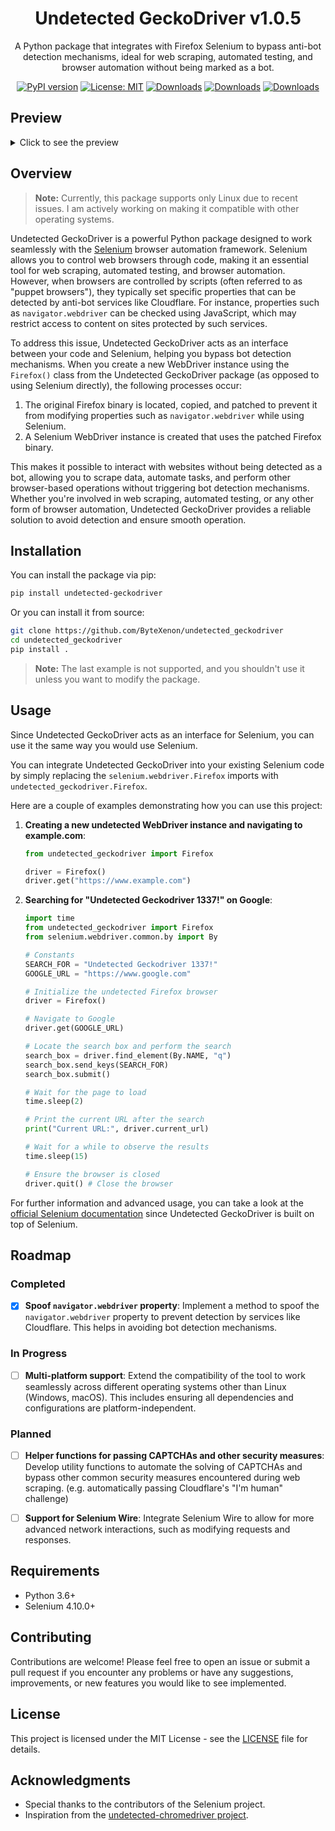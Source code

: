 <div align="center">

# Undetected GeckoDriver v1.0.5

A Python package that integrates with Firefox Selenium to bypass anti-bot detection mechanisms, ideal for web scraping, automated testing, and browser automation without being marked as a bot.

[![PyPI version](https://badge.fury.io/py/undetected-geckodriver.svg)](https://badge.fury.io/py/undetected-geckodriver)
[![License: MIT](https://img.shields.io/badge/License-MIT-yellow.svg)](https://opensource.org/licenses/MIT)
[![Downloads](https://pepy.tech/badge/undetected-geckodriver)](https://pepy.tech/project/undetected-geckodriver)
[![Downloads](https://pepy.tech/badge/undetected-geckodriver/month)](https://pepy.tech/project/undetected-geckodriver)
[![Downloads](https://pepy.tech/badge/undetected-geckodriver/week)](https://pepy.tech/project/undetected-geckodriver)

</div>

## Preview

<details>
  <summary>Click to see the preview</summary>

  <div style="text-align: center;">
    <h4>With undetected-geckodriver:</h4>
    <img src="https://github.com/user-attachments/assets/24a208c0-4793-4d5d-bf3c-22e3a1beb9a4" alt="undetected" width="639" height="468">
  </div>

  <div style="text-align: center;">
    <h4>Without undetected-geckodriver:</h4>
    <img src="https://github.com/user-attachments/assets/927be4df-06d6-4d88-8948-668c35efa68e" alt="undetected" width="639" height="468">
  </div>

</details>

## Overview

> **Note:** Currently, this package supports only Linux due to recent issues. I am actively working on making it compatible with other operating systems.

Undetected GeckoDriver is a powerful Python package designed to work seamlessly with the [Selenium](https://github.com/SeleniumHQ/selenium) browser automation framework. Selenium allows you to control web browsers through code, making it an essential tool for web scraping, automated testing, and browser automation. However, when browsers are controlled by scripts (often referred to as "puppet browsers"), they typically set specific properties that can be detected by anti-bot services like Cloudflare. For instance, properties such as `navigator.webdriver` can be checked using JavaScript, which may restrict access to content on sites protected by such services.

To address this issue, Undetected GeckoDriver acts as an interface between your code and Selenium, helping you bypass bot detection mechanisms. When you create a new WebDriver instance using the `Firefox()` class from the Undetected GeckoDriver package (as opposed to using Selenium directly), the following processes occur:

1. The original Firefox binary is located, copied, and patched to prevent it from modifying properties such as `navigator.webdriver` while using Selenium.
2. A Selenium WebDriver instance is created that uses the patched Firefox binary.

This makes it possible to interact with websites without being detected as a bot, allowing you to scrape data, automate tasks, and perform other browser-based operations without triggering bot detection mechanisms. Whether you're involved in web scraping, automated testing, or any other form of browser automation, Undetected GeckoDriver provides a reliable solution to avoid detection and ensure smooth operation.

## Installation

You can install the package via pip:

```bash
pip install undetected-geckodriver
```

Or you can install it from source:

```bash
git clone https://github.com/ByteXenon/undetected_geckodriver
cd undetected_geckodriver
pip install .
```

> **Note:** The last example is not supported, and you shouldn't use it unless you want to modify the package.

## Usage

Since Undetected GeckoDriver acts as an interface for Selenium, you can use it the same way you would use Selenium.

You can integrate Undetected GeckoDriver into your existing Selenium code by simply replacing the `selenium.webdriver.Firefox` imports with `undetected_geckodriver.Firefox`.

Here are a couple of examples demonstrating how you can use this project:

1. **Creating a new undetected WebDriver instance and navigating to example.com**:

   ```python
   from undetected_geckodriver import Firefox

   driver = Firefox()
   driver.get("https://www.example.com")
   ```

2. **Searching for "Undetected Geckodriver 1337!" on Google**:

   ```python
   import time
   from undetected_geckodriver import Firefox
   from selenium.webdriver.common.by import By

   # Constants
   SEARCH_FOR = "Undetected Geckodriver 1337!"
   GOOGLE_URL = "https://www.google.com"

   # Initialize the undetected Firefox browser
   driver = Firefox()

   # Navigate to Google
   driver.get(GOOGLE_URL)

   # Locate the search box and perform the search
   search_box = driver.find_element(By.NAME, "q")
   search_box.send_keys(SEARCH_FOR)
   search_box.submit()

   # Wait for the page to load
   time.sleep(2)

   # Print the current URL after the search
   print("Current URL:", driver.current_url)

   # Wait for a while to observe the results
   time.sleep(15)

   # Ensure the browser is closed
   driver.quit() # Close the browser
   ```

For further information and advanced usage, you can take a look at the [official Selenium documentation](https://www.selenium.dev/documentation/en/) since Undetected GeckoDriver is built on top of Selenium.

## Roadmap

### Completed

- [x] **Spoof `navigator.webdriver` property**: Implement a method to spoof the `navigator.webdriver` property to prevent detection by services like Cloudflare. This helps in avoiding bot detection mechanisms.

### In Progress

- [ ] **Multi-platform support**: Extend the compatibility of the tool to work seamlessly across different operating systems other than Linux (Windows, macOS). This includes ensuring all dependencies and configurations are platform-independent.

### Planned

- [ ] **Helper functions for passing CAPTCHAs and other security measures**: Develop utility functions to automate the solving of CAPTCHAs and bypass other common security measures encountered during web scraping. (e.g. automatically passing Cloudflare's "I'm human" challenge)

- [ ] **Support for Selenium Wire**: Integrate Selenium Wire to allow for more advanced network interactions, such as modifying requests and responses.

## Requirements

- Python 3.6+
- Selenium 4.10.0+

## Contributing

Contributions are welcome! Please feel free to open an issue or submit a pull request if you encounter any problems or have any suggestions, improvements, or new features you would like to see implemented.

## License

This project is licensed under the MIT License - see the [LICENSE](LICENSE) file for details.

## Acknowledgments

- Special thanks to the contributors of the Selenium project.
- Inspiration from the [undetected-chromedriver project](https://github.com/ultrafunkamsterdam/undetected-chromedriver).
